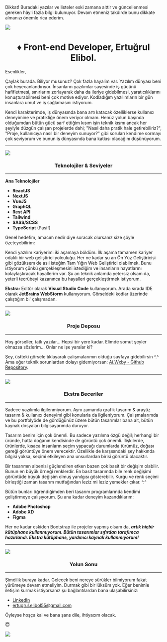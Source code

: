 Dikkat! Buradaki yazılar ve listeler eski zamana aittir ve güncellenmesi gereken hâyli fazla bilgi bulunuyor. Devam etmeniz takdirde bunu dikkate almanızı önemle rica ederim.

![](https://i.imgur.com/gw69TSY.png)
<h1 align="center">&diams; Front-end Developer, Ertuğrul Elibol.</h1>

Esenlikler,

Çaylak burada. Biliyor musunuz? Çok fazla hayalim var. Yazılım dünyası beni çok heyecanlandırıyor. İnsanların yazılımlar sayesinde iş gücünü hafifletmesi, sınırlarını zorlayarak daha da ileriye gidebilmesi, yaratıcılıklarını konuşturabilmesi beni çok motive ediyor. Kodladığım yazılımların bir gün insanlara umut ve iş sağlamasını istiyorum.

Kendi karakterimde, iş dünyasında bana artı katacak özelliklerse kullanıcı deneyimine ve pratikliğe önem veriyor olmam. Henüz yolun başında olduğumdan bütün gücü sarf ettiğim kısım işin teknik kısmı ancak her şeyiyle düzgün çalışan projelerde dahi; "Nasıl daha pratik hale getirebiliriz?", "Proje, kullanıcıya nasıl bir deneyim sunuyor?" gibi soruları kendime sormayı çok seviyorum ve bunun iş dünyasında bana katkısı olacağını düşünüyorum.

------------
![](https://i.imgur.com/LaLPlGB.png)
<h3 align="center"> Teknolojiler & Seviyeler </h3>

------------

**Ana Teknolojiler**
- **ReactJS**
- **NextJS**
- **VueJS**
- **GraphQL**
- **Rest API**
- **Tailwind**
- **SASS/SCSS**  
- **TypeScript** (Pasif)


Genel hedefim, amacım nedir diye soracak olursanız size şöyle özeteyebilirim:

Kendi yazılım kariyerimi iki aşamaya böldüm. İlk aşama tamamen kariyer odaklı bir web geliştirici yolculuğu. Her ne kadar şu an Ön Yüz Geliştiricisi gibi gözüksem de asıl isteğim Tam Yığın Web Geliştirici olabilmek. Bunu istiyorum çünkü gerçekleşmesini istediğim ve insanların hayatlarını kolaylaştıracak hayallerim var. Şu an teknik anlamda yetersiz olsam da, yeterli tecrübeyi kazanınca bu hayalleri gerçekleştirmek istiyorum. 

**Ekstra:**
Editör olarak **Visual Studio Code** kullanıyorum. Arada sırada IDE olarak **JetBrains WebStorm** kullanıyorum. Görseldeki kodlar üzerinde çalıştığım bi' çalışmadan.

------------

[![](https://i.imgur.com/2R2CLAh.png)](https://github.com/aiWxby?tab=repositories)
<h3 align="center"> Proje Deposu </h3>

------------

Hoş görseller, tatlı yazılar... Hepsi bir yere kadar. Elimde somut şeyler olmazsa sözlerim... Onlar ne işe yaralar ki?

Şey, üstteki görsele tıklayarak çalışmalarımın olduğu sayfaya gidebilirsin ^.^ Ama eğer teknik sorunlardan dolayı gidemiyorsan: [Ai.Wxby - Github Repository](https://github.com/aiWxby?tab=repositories "Github Repository").

------------


![](https://i.imgur.com/AnEWG8R.png)
<h3 align="center"> Ekstra Beceriler </h3>

------------

Sadece yazılımla ilgilenmiyorum. Aynı zamanda grafik tasarım & arayüz tasarım & kullanıcı deneyimi gibi konularla da ilgileniyorum. Çalışmalarımda ve bu portfolyöde de gördüğünüz üzere bütün tasarımlar bana ait, bütün kaynak dosyaları bilgisayarımda duruyor.

Tasarım benim için çok önemli. Bu sadece yazılıma özgü değil; herhangi bir üründe, hatta doğanın kendisinde de görüntü çok önemli. İlişkilerde, ürünlerde, kısaca insanların seçim yapacağı durumlarda türümüz, doğası gereği görüntüye önem verecektir. Özellikle de karşısındaki şey hakkında bilgisi yoksa, seçimi etkileyen ana unsurlardan birisi görüntü olacaktır.

Bir tasarımın albenisi güçlendiren etken bazen çok basit bir değişim olabilir. Bunun en büyük örneği renklerdir. En basit tasarımda bile renk değişimi görüntüde büyük değişim olmuş yanılgısı gösterebilir. Kurgu ve renk seçimi birleştiği zaman tasarım mutfağından leziz mi leziz yemekler çıkar. ^.^

Bütün bunları öğrendiğimden beri tasarım programlarında kendimi geliştirmeye çalışıyorum. Şu ana kadar deneyim kazandıklarım:

- **Adobe Photoshop**
- **Adobe XD**
- **Figma**

Her ne kadar eskiden Bootstrap ile projeler yapmış olsam da, <b><em>artık hiçbir kütüphane kullanmıyorum. Bütün tasarımlar sıfırdan tarafımca hazırlandı. Ekstra kütüphane, yardımcı kaynak kullanmıyorum!</em></b>

------------
![](https://i.imgur.com/O6wp2LR.png)
<h3 align="center"> Yolun Sonu </h3>

------------
Şimdilik buraya kadar. Gelecek beni nereye sürükler bilmiyorum fakat yürümeye devam etmeliyim. Durmak gibi bir lüksüm yok. Eğer benimle iletişim kurmak istiyorsanız şu bağlantılardan bana ulaşabilirsiniz:
- [LinkedIn](https://www.linkedin.com/in/ertuğrul-elibol-7732b3222/ "LinkedIn")
- ertugrul.elibol55@gmail.com

Öyleyse hoşça kal ve bana şans dile, ihtiyacım olacak.

:innocent:

![](https://i.imgur.com/oo5g5SX.png)
